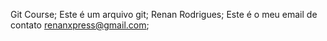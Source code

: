Git Course;
Este é um arquivo git;
Renan Rodrigues;
Este é o meu email de contato renanxpress@gmail.com;

